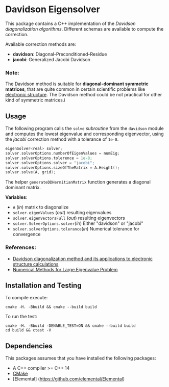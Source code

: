 Davidson Eigensolver
===================
This package contains a C++ implementation of the *Davidson diagonalization algorithms*.
Different schemas are available to compute the correction.

Available correction methods are:
 * **davidson**: Diagonal-Preconditioned-Residue
 * **jacobi**: Generalized Jacobi Davidson

 ### Note:
The Davidson method is suitable for **diagonal-dominant symmetric matrices**, that are quite common
in certain scientific problems like [electronic structure](https://en.wikipedia.org/wiki/Electronic_structure). The Davidson method could be not practical
for other kind of symmetric matrices.i

Usage
-----
The following program calls the `solve` *subroutine* from the `davidson` module and computes
the lowest eigenvalue and corresponding eigenvector, using the *jacobi* correction method with a tolerance of `1e-8`.
```C++
eigenSolver<real> solver;
solver.solverOptions.numberOfEigenValues = numEig;
solver.solverOptions.tolerence = 1e-8;
solver.solverOptions.solver = "jacobi";
solver.solverOptions.sizeOfTheMatrix = A.Height();
solver.solve(A, grid);
```

The helper  `generateDDHermitianMatrix` function generates a diagonal dominant matrix.

**Variables**:
 * `A` (*in*) matrix to diagonalize
 * `solver.eigenValues` (*out*) resulting eigenvalues
 * `solver.eigenVectorsFull` (*out*) resulting eigenvectors
 * `solver.SolverOptions.solver`(*in*) Either "davidson" or "jacobi"
 * `solver.solverOptions.tolerance`(*in*) Numerical tolerance for convergence

### References:
 * [Davidson diagonalization method and its applications to electronic structure calculations](https://www.semanticscholar.org/paper/DAVIDSON-DIAGONALIZATION-METHOD-AND-ITS-APPLICATION-Liao/5811eaf768d1a006f505dfe24f329874a679ba59)
 * [Numerical Methods for Large Eigenvalue Problem](https://doi.org/10.1137/1.9781611970739)

Installation and Testing
------------------------

To compile execute:
```
cmake -H. -Bbuild && cmake --build build
```

To run the test:
```
cmake -H. -Bbuild -DENABLE_TEST=ON && cmake --build build
cd build && ctest -V
```

Dependencies
------------
This packages assumes that you have installed the following packages:
 * A C++ compiler >=  C++ 14
 * [CMake](https://cmake.org/)
 * [Elemental] (https://github.com/elemental/Elemental)
